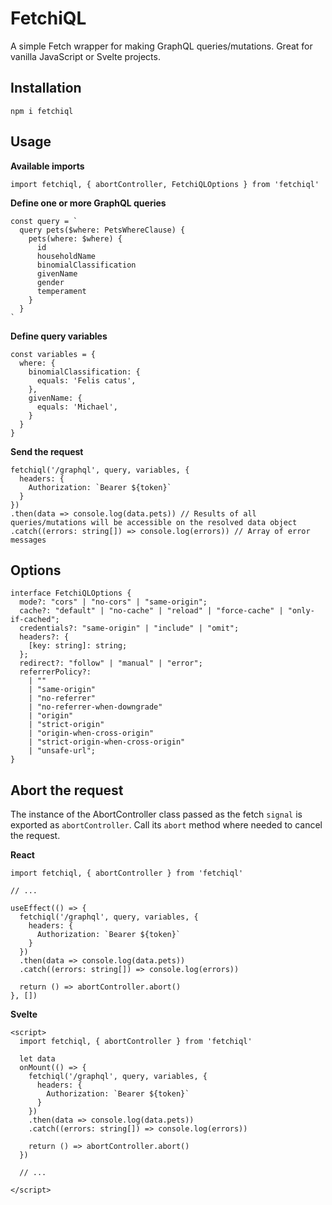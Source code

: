 # FetchiQL

A simple Fetch wrapper for making GraphQL queries/mutations. Great for vanilla JavaScript or Svelte projects.

## Installation
```
npm i fetchiql
```

## Usage
**Available imports**
```
import fetchiql, { abortController, FetchiQLOptions } from 'fetchiql'
```

**Define one or more GraphQL queries**
```
const query = `
  query pets($where: PetsWhereClause) {
    pets(where: $where) {
      id
      householdName
      binomialClassification
      givenName
      gender
      temperament
    }
  }
`
```
**Define query variables**
```
const variables = {
  where: {
    binomialClassification: {
      equals: 'Felis catus',
    },
    givenName: {
      equals: 'Michael',
    }
  }
}
```

**Send the request**
```
fetchiql('/graphql', query, variables, {
  headers: {
    Authorization: `Bearer ${token}`
  }
})
.then(data => console.log(data.pets)) // Results of all queries/mutations will be accessible on the resolved data object
.catch((errors: string[]) => console.log(errors)) // Array of error messages

```

## Options
```
interface FetchiQLOptions {
  mode?: "cors" | "no-cors" | "same-origin";
  cache?: "default" | "no-cache" | "reload" | "force-cache" | "only-if-cached";
  credentials?: "same-origin" | "include" | "omit";
  headers?: {
    [key: string]: string;
  };
  redirect?: "follow" | "manual" | "error";
  referrerPolicy?:
    | ""
    | "same-origin"
    | "no-referrer"
    | "no-referrer-when-downgrade"
    | "origin"
    | "strict-origin"
    | "origin-when-cross-origin"
    | "strict-origin-when-cross-origin"
    | "unsafe-url";
}
```

## Abort the request

The instance of the AbortController class passed as the fetch `signal` is exported as `abortController`. Call its `abort` method where needed to cancel the request.

**React**
```
import fetchiql, { abortController } from 'fetchiql'

// ...

useEffect(() => {
  fetchiql('/graphql', query, variables, {
    headers: {
      Authorization: `Bearer ${token}`
    }
  })
  .then(data => console.log(data.pets))
  .catch((errors: string[]) => console.log(errors))

  return () => abortController.abort()
}, [])
```

**Svelte**
```
<script>
  import fetchiql, { abortController } from 'fetchiql'

  let data
  onMount(() => {
    fetchiql('/graphql', query, variables, {
      headers: {
        Authorization: `Bearer ${token}`
      }
    })
    .then(data => console.log(data.pets))
    .catch((errors: string[]) => console.log(errors))

    return () => abortController.abort()
  })

  // ...

</script>
```


